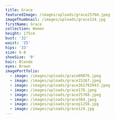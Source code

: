 ```yaml
---
title: Grace
featuredImage: /images/uploads/grace25768.jpeg
imageThumbnail: /images/uploads/grace124.jpg
firstName: Grace
collection: Women
height: 175cm
bust: '32'
waist: '25'
hips: '33'
size: 6-8
shoeSize: '9'
hair: Blonde
eyes: Brown
imagePortfolio:
  - image: /images/uploads/grace09876.jpeg
  - image: /images/uploads/grace15267.jpeg
  - image: /images/uploads/grace261782943.jpeg
  - image: /images/uploads/grace178.jpeg
  - image: /images/uploads/grace25768.jpeg
  - image: /images/uploads/grace384.jpeg
  - image: /images/uploads/gracep1256.jpg
  - image: /images/uploads/grace124.jpg
---
```


